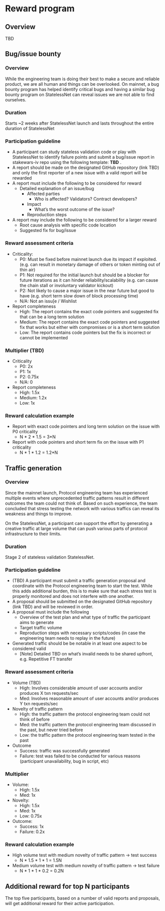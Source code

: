 # Reward program

## Overview
TBD

## Bug/issue bounty
### Overview
While the engineering team is doing their best to make a secure and reliable product, we are all human and things can be overlooked. On mainnet, a bug bounty program has helped identify critical bugs and having a similar bug bounty program on StatelessNet can reveal issues we are not able to find ourselves. 

### Duration
Starts ~2 weeks after StatelessNet launch and lasts throughout the entire duration of StatelessNet

### Participation guideline
* A participant can study stateless validation code or play with StatelessNet to identify failure points and submit a bug/issue report in stakewars-iv repo using the following template: **TBD** .
* A report should be made on the designated GitHub repository (link TBD) and only the first reporter of a new issue with a valid report will be rewarded
* A report must include the following to be considered for reward
  * Detailed explanation of an issue/bug 
    * Affected parties
      * Who is affected? Validators? Contract developers? 
    * Impact
      * What’s the worst outcome of the issue?
    * Reproduction steps
* A report may include the following to be considered for a larger reward
  * Root cause analysis with specific code location
  * Suggested fix for bug/issue

### Reward assessment criteria
* Criticality:
  * P0: Must be fixed before mainnet launch due its impact if exploited. (e.g. can result in monetary damage of others or token minting out of thin air)
  * P1: Not required for the initial launch but should be a blocker for future iterations as it can hinder reliability/scalability (e.g. can cause the chain stall or involuntary validator kickout)
  * P2: Not likely to cause a major issue in the near future but good to have (e.g. short term slow down of block processing time)
  * N/A: Not an issu[e / Wishlist
* Report completeness
  * High: The report contains the exact code pointers and suggested fix that can be a long term solution
  * Medium: The report contains the exact code pointers and suggested fix that works but either with compromises or is a short term solution
  * Low: The report contains code pointers but the fix is incorrect or cannot be implemented

### Multiplier (TBD)
* Criticality
  * P0: 2x
  * P1: 1x
  * P2: 0.75x
  * N/A: 0
* Report completeness
  * High: 1.5x
  * Medium: 1.2x
  * Low: 1x

### Reward calculation example
* Report with exact code pointers and long term solution on the issue with P0 criticality
  * N * 2 * 1.5 = 3*N
* Report with code pointers and short term fix on the issue with P1 criticality
  * N * 1 * 1.2 = 1.2*N

## Traffic generation
### Overview
Since the mainnet launch, Protocol engineering team has experienced multiple events where unprecedented traffic patterns result in different outcomes the team could not think of. Based on such experience, the team concluded that stress testing the network with various traffics can reveal its weakness and things to improve.

On the StatelessNet, a participant can support the effort by generating a creative traffic at large volume that can push various parts of protocol infrastructure to their limits. 

### Duration
Stage 2 of stateless validation StatelessNet. 

### Participation guideline
* (TBD) A participant must submit a traffic generation proposal and coordinate with the Protocol engineering team to start the test. While this adds additional burden, this is to make sure that each stress test is properly monitored and does not interfere with one another.
* A proposal should be submitted on the designated GitHub repository (link TBD) and will be reviewed in order.
* A proposal must include the following
  * Overview of the test plan and what type of traffic the participant aims to generate
  * Target traffic volume
  * Reproduction steps with necessary scripts/codes (in case the engineering team needs to replay in the future)
* Generated traffic should be be notable in at least one aspect to be considered valid
  * [Note] Detailed TBD on what’s invalid needs to be shared upfront, e.g. Repetitive FT transfer

### Reward assessment criteria
* Volume (TBD)
  * High: Involves considerable amount of user accounts and/or produces X txn requests/sec
  * Med: Involves reasonable amount of user accounts and/or produces Y txn requests/sec
* Novelty of traffic pattern
  * High: the traffic pattern the protocol engineering team could not think of before
  * Med: the traffic pattern the protocol engineering team discussed in the past, but never tried before
  * Low: the traffic pattern the protocol engineering team tested in the past
* Outcome
  * Success: traffic was successfully generated 
  * Failure: test was failed to be conducted for various reasons (participant unavailability, bug in script, etc)

### Multiplier
* Volume:
  * High: 1.5x
  * Med: 1x
* Novelty:
  * High: 1.5x
  * Med: 1x
  * Low: 0.75x
* Outcome:
  * Success: 1x
  * Failure: 0.2x

### Reward calculation example
* High volume test with medium novelty of traffic pattern -> test success
  * N * 1.5 * 1 * 1 = 1.5N
* Medium volume test with medium novelty of traffic pattern -> test failure
  * N * 1 * 1 * 0.2 = 0.2N

## Additional reward for top N participants
The top five participants, based on a number of valid reports and proposals, will get additional reward for their active participation.


